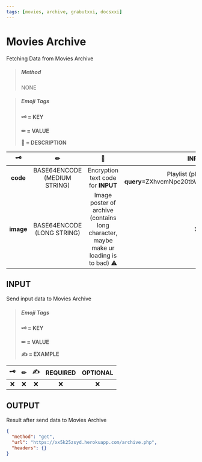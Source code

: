 ```yaml
---
tags: [movies, archive, grabutxxi, docsxxi]
---
```


# Movies Archive

Fetching Data from Movies Archive

<!-- theme: danger -->

> ##### **Method**
>
> NONE

<!-- theme: info -->

> ##### **Emoji Tags**
>
> **🗝 = KEY**
>
> **✏ = VALUE**
>
> **📝 = DESCRIPTION**

|     🗝    |               ✏              |                                          📝                                         |        INPUT        |
| :-------: | :--------------------------: | :---------------------------------------------------------------------------------: | :-----------------: |
|  **code** | BASE64ENCODE (MEDIUM STRING) |                          Encryption text code for **INPUT**                         | Playlist (playlist.php?**query**=ZXhvcmNpc20tbW92aWVzLXBsYXlsaXN0) |
| **image** | BASE64ENCODE (LONG STRING) | Image poster of archive (contains long character, maybe make ur loading is to bad) ⚠ |          ❌          |

## INPUT

Send input data to Movies Archive

<!-- theme: info -->

> ##### **Emoji Tags**
>
> **🗝 = KEY**
>
> **✏ = VALUE**
>
> **✍ = EXAMPLE**

|  🗝 |  ✏  |                           ✍                          | REQUIRED | OPTIONAL |
| :-: | :-: | :--------------------------------------------------: | :------: | :------: |
|  ❌  |  ❌  | ❌ |     ❌    |     ❌    |

## OUTPUT

Result after send data to Movies Archive

```json http
{
  "method": "get",
  "url": "https://xx5k25zsyd.herokuapp.com/archive.php",
  "headers": {}
}
```
